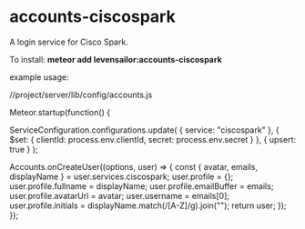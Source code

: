# accounts-ciscospark

A login service for Cisco Spark.

To install: **meteor add levensailor:accounts-ciscospark**

example usage:

//project/server/lib/config/accounts.js

Meteor.startup(function() {

  ServiceConfiguration.configurations.update(
    { service: "ciscospark" },
    { $set: {
        clientId: process.env.clientId,
        secret: process.env.secret
      }
    },
    { upsert: true }
  );

  Accounts.onCreateUser((options, user) => {
    const { avatar, emails, displayName } = user.services.ciscospark;
    user.profile = {};
    user.profile.fullname = displayName;
    user.profile.emailBuffer = emails;
    user.profile.avatarUrl = avatar;
    user.username = emails[0];
    user.profile.initials = displayName.match(/[A-Z]/g).join("");
    return user;
  });
});

